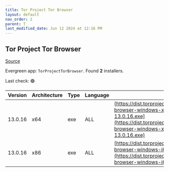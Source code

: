 ```yaml
---
title: Tor Project Tor Browser
layout: default
nav_order: 2
parent: T
last_modified_date: Jun 12 2024 at 12:16 PM
---
```


## Tor Project Tor Browser

[Source](https://www.torproject.org/)

Evergreen app: `TorProjectTorBrowser`. Found **2** installers.

Last check: 🟢

| Version | Architecture | Type | Language | URI                                                                                                                                                                                              |
| ------- | ------------ | ---- | -------- | ------------------------------------------------------------------------------------------------------------------------------------------------------------------------------------------------ |
| 13.0.16 | x64          | exe  | ALL      | [https://dist.torproject.org/torbrowser/13.0.16/tor-browser-windows-x86_64-portable-13.0.16.exe](https://dist.torproject.org/torbrowser/13.0.16/tor-browser-windows-x86_64-portable-13.0.16.exe) |
| 13.0.16 | x86          | exe  | ALL      | [https://dist.torproject.org/torbrowser/13.0.16/tor-browser-windows-i686-portable-13.0.16.exe](https://dist.torproject.org/torbrowser/13.0.16/tor-browser-windows-i686-portable-13.0.16.exe)     |

